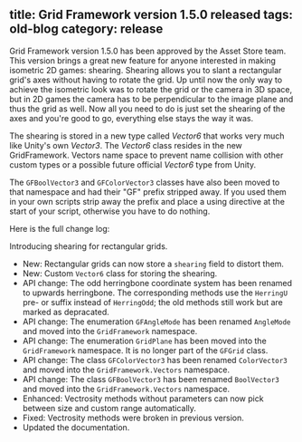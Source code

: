 title: Grid Framework version 1.5.0 released
tags: old-blog
category: release
---


Grid Framework version 1.5.0 has been approved by the Asset Store team. This
version brings a great new feature for anyone interested in making isometric 2D
games: shearing. Shearing allows you to slant a rectangular grid's axes without
having to rotate the grid. Up until now the only way to achieve the isometric
look was to rotate the grid or the camera in 3D space, but in 2D games the
camera has to be perpendicular to the image plane and thus the grid as well.
Now all you need to do is just set the shearing of the axes and you're good to
go, everything else stays the way it was.

The shearing is stored in a new type called *Vector6* that works very much like
Unity's own *Vector3*. The *Vector6* class resides in the new GridFramework.
Vectors name space to prevent name collision with other custom types or a
possible future official *Vector6* type from Unity.

The `GFBoolVector3` and `GFColorVector3` classes have also been moved to that
namespace and had their "GF" prefix stripped away. If you used them in your own
scripts strip away the prefix and place a using directive at the start of your
script, otherwise you have to do nothing.

Here is the full change log:

   Introducing shearing for rectangular grids.

   - New: Rectangular grids can now store a `shearing` field to distort them.
   - New: Custom `Vector6` class for storing the shearing.
   - API change: The odd herringbone coordinate system has been renamed to
     upwards herringbone. The corresponding methods use the `HerringU` pre- or
     suffix instead of `HerringOdd`; the old methods still work but are marked
     as depracated.
   - API change: The enumeration `GFAngleMode` has been renamed `AngleMode` and
     moved into the `GridFramework` namespace.
   - API change: The enumeration `GridPlane` has been moved into the
     `GridFramework` namespace. It is no longer part of the `GFGrid` class.
   - API change: The class `GFColorVector3` has been renamed `ColorVector3` and
     moved into the `GridFramework.Vectors` namespace.
   - API change: The class `GFBoolVector3` has been renamed `BoolVector3` and
     moved into the `GridFramework.Vectors` namespace.
   - Enhanced: Vectrosity methods without parameters can now pick between size
     and custom range automatically.
   - Fixed: Vectrosity methods were broken in previous version.
   - Updated the documentation.
